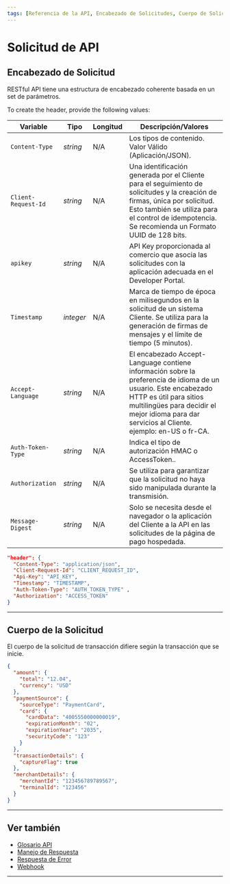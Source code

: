 ```yaml
---
tags: [Referencia de la API, Encabezado de Solicitudes, Cuerpo de Solicitudes, Encabezado]
---
```


# Solicitud de API

## Encabezado de Solicitud

RESTful API tiene una estructura de encabezado coherente basada en un set de parámetros.

<!--
type: tab
titles: Header, Ejemplo de Encabezado de Solicitud
-->

To create the header, provide the following values:

| Variable            | Tipo      | Longitud | Descripción/Valores                                                                                                                                                                                                                        |
|---------------------|-----------|----------|--------------------------------------------------------------------------------------------------------------------------------------------------------------------------------------------------------------------------------------------|
| `Content-Type`      | *string*  | N/A      | Los tipos de contenido. Valor Válido (Aplicación/JSON).                                                                                                                                                                                    |
| `Client-Request-Id` | *string*  | N/A      | Una identificación generada por el Cliente para el seguimiento de solicitudes y la creación de firmas, única por solicitud. Esto también se utiliza para el control de idempotencia. Se recomienda un Formato UUID de 128 bits.            |
| `apikey`           | *string*  | N/A      | API Key proporcionada al comercio que asocia las solicitudes con la aplicación adecuada en el Developer Portal.                                                                                                                            |
| `Timestamp`         | *integer* | N/A      | Marca de tiempo de época en milisegundos en la solicitud de un sistema Cliente. Se utiliza para la generación de firmas de mensajes y el límite de tiempo (5 minutos).                                                                     |
| `Accept-Language`   | *string*  | N/A      | El encabezado Accept-Language contiene información sobre la preferencia de idioma de un usuario. Este encabezado HTTP es útil para sitios multilingües para decidir el mejor idioma para dar servicios al Cliente. ejemplo: en-US o fr-CA. |
| `Auth-Token-Type`   | *string*  | N/A      | Indica el tipo de autorización HMAC o AccessToken..                                                                                                                                                                                        |
| `Authorization`     | *string*  | N/A      | Se utiliza para garantizar que la solicitud no haya sido manipulada durante la transmisión.                                                                                                                                                |
| `Message-Digest`    | *string*  | N/A      | Solo se necesita desde el navegador o la aplicación del Cliente a la API en las solicitudes de la página de pago hospedada.                                                                                                                |

<!--
type: tab
-->

```json
"header": {
  "Content-Type": "application/json",
  "Client-Request-Id": "CLIENT_REQUEST_ID",
  "Api-Key": "API_KEY",
  "Timestamp": "TIMESTAMP",
  "Auth-Token-Type": "AUTH_TOKEN_TYPE" ,
  "Authorization": "ACCESS_TOKEN"
}
```

<!-- type: tab-end -->

---

## Cuerpo de la Solicitud

El cuerpo de la solicitud de transacción difiere según la transacción que se inicie.

<!--
type: tab
titles: Ejemplo de Cuerpo de Solicitud
-->

```json
{
  "amount": {
    "total": "12.04",
    "currency": "USD"
  },
  "paymentSource": {
    "sourceType": "PaymentCard",
    "card": {
      "cardData": "4005550000000019",
      "expirationMonth": "02",
      "expirationYear": "2035",
      "securityCode": "123"
    }
  },
  "transactionDetails": {
    "captureFlag": true
  },
  "merchantDetails": {
    "merchantId": "123456789789567",
    "terminalId": "123456"
  }
}
```

<!-- type: tab-end -->

---

## Ver también

- [Glosario API](?path=docs/spanish/referencia-api/glosario-api.md)
- [Manejo de Respuesta](?path=docs/spanish/referencia-api/manejo-respuesta.md)
- [Respuesta de Error](?path=docs/spanish/referencia-api/respuesta-error.md)
- [Webhook](?path=docs/spanish/referencia-api/4-notificaciones.md)


---
